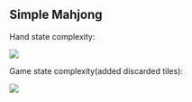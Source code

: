 ## Simple Mahjong

Hand state complexity:

![](https://latex.codecogs.com/gif.latex?\Theta=[x^{14}]((\sum_{n=0}^{4}&space;x^{n})^{36})=649779192378=6.5*10^{11})

Game state complexity(added discarded tiles):

![](https://latex.codecogs.com/gif.latex?\Theta=[x^{14}](\sum_{n=0}^{4}&space;x^{n})^{36}*\sum_{n=0}^{84}&space;P(84,84)=2.2*10^{138})
